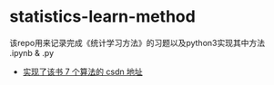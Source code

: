 # statistics-learn-method
该repo用来记录完成《统计学习方法》的习题以及python3实现其中方法  
.ipynb & .py
- [实现了该书 7 个算法的 csdn 地址](http://blog.csdn.net/wds2006sdo?viewmode=contents)
